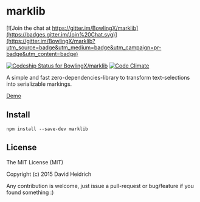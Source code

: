 # marklib

[![Join the chat at https://gitter.im/BowlingX/marklib](https://badges.gitter.im/Join%20Chat.svg)](https://gitter.im/BowlingX/marklib?utm_source=badge&utm_medium=badge&utm_campaign=pr-badge&utm_content=badge)

[![Codeship Status for BowlingX/marklib](https://img.shields.io/codeship/ebfdc330-b2c9-0132-f284-1e931c416223/master.svg)](https://codeship.com/projects/70074)
[![Code Climate](https://codeclimate.com/github/BowlingX/marklib/badges/gpa.svg)](https://codeclimate.com/github/BowlingX/marklib)

A simple and fast zero-dependencies-library to transform text-selections into serializable markings.

[Demo](http://bowlingx.github.io/marklib/)

## Install

`npm install --save-dev marklib`

## License
The MIT License (MIT)

Copyright (c) 2015 David Heidrich

Any contribution is welcome, just issue a pull-request or bug/feature if you found something :)

